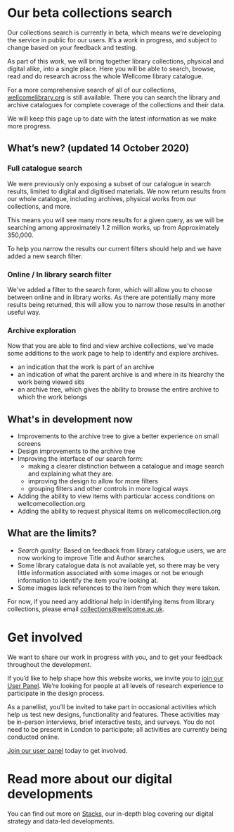 # Our beta collections search

Our collections search is currently in beta, which means we’re developing the service in public for our users. It’s a work in progress, and subject to change based on your feedback and testing.

As part of this work, we will bring together library collections, physical and digital alike, into a single place. Here you will be able to search, browse, read and do research across the whole Wellcome library catalogue.

For a more comprehensive search of all of our collections, [wellcomelibrary.org](https://wellcomelibrary.org) is still available. There you can search the library and archive catalogues for complete coverage of the collections and their data.

We will keep this page up to date with the latest information as we make more progress.

## What’s new? (updated 14 October 2020)

### Full catalogue search
We were previously only exposing a subset of our catalogue in search results, limited to digital and digitised materials.
We now return results from our whole catalogue, including archives, physical works from our collections, and more.

This means you will see many more results for a given query, as we will be searching among approximately 1.2 million works, up from Approximately 350,000.

To help you narrow the results our current filters should help and we have added a new search filter.

### Online / In library search filter
We've added a filter to the search form, which will allow you to choose between online and in library works.
As there are potentially many more results being returned, this will allow you to narrow those results in another useful way.

### Archive exploration
Now that you are able to find and view archive collections, we've made some additions to the work page to help to identify and explore archives.
  - an indication that the work is part of an archive
  - an indication of what the parent archive is and where in its hiearchy the work being viewed sits
  - an archive tree, which gives the ability to browse the entire archive to which the work belongs

## What's in development now
- Improvements to the archive tree to give a better experience on small screens
- Design improvements to the archive tree
- Improving the interface of our search form:
  - making a clearer distinction between a catalogue and image search and explaining what they are.
  - improving the design to allow for more filters
  - grouping filters and other controls in more logical ways
- Adding the ability to view items with particular access conditions on wellcomecollection.org
- Adding the ability to request physical items on wellcomecollection.org

## What are the limits?
- *Search quality*: Based on feedback from library catalogue users, we are now working to improve Title and Author searches.
- Some library catalogue data is not available yet, so there may be very little information associated with some images or not be enough information to identify the item you’re looking at.
- Some images lack references to the item from which they were taken.

For now, if you need any additional help in identifying items from library collections, please email [collections@wellcome.ac.uk](mailto:collections@wellcome.ac.uk).

# Get involved

We want to share our work in progress with you, and to get your feedback throughout the development.

If you’d like to help shape how this website works, we invite you to [join our User Panel](https://wellcomecollection.org/user-panel). We’re looking for people at all levels of research experience to participate in the design process.

As a panellist, you’ll be invited to take part in occasional activities which help us test new designs, functionality and features. These activities may be in-person interviews, brief interactive tests, and surveys. You do not need to be present in London to participate; all activities are currently being conducted online.

[Join our user panel](https://wellcomecollection.org/user-panel) today to get involved.

# Read more about our digital developments

You can find out more on [Stacks](https://stacks.wellcomecollection.org/), our in-depth blog covering our digital strategy and data-led developments.
